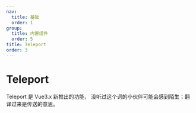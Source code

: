 ```yaml
---
nav:
  title: 基础
  order: 1
group:
  title: 内置组件
  order: 5
title: Teleport
order: 3
---
```


# Teleport

Teleport 是 Vue3.x 新推出的功能， 没听过这个词的小伙伴可能会感到陌生；翻译过来是传送的意思。
